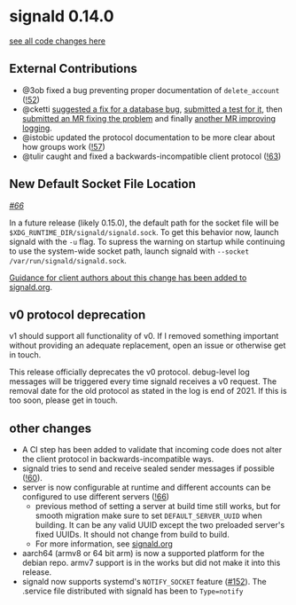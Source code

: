 # signald 0.14.0

[see all code changes here](https://gitlab.com/signald/signald/-/compare/0.13.1...0.14.0)

## External Contributions

* @3ob fixed a bug preventing proper documentation of `delete_account` ([!52](https://gitlab.com/signald/signald/-/merge_requests/52))
* @cketti [suggested a fix for a database bug](https://gitlab.com/signald/signald/-/issues/172#note_588223365),
    [submitted a test for it](https://gitlab.com/signald/signald/-/merge_requests/55), then
    [submitted an MR fixing the problem](https://gitlab.com/signald/signald/-/merge_requests/56) and finally
    [another MR improving logging](https://gitlab.com/signald/signald/-/merge_requests/54).
* @istobic updated the protocol documentation to be more clear about how groups work ([!57](https://gitlab.com/signald/signald/-/merge_requests/57))
* @tulir caught and fixed a backwards-incompatible client protocol ([!63](https://gitlab.com/signald/signald/-/merge_requests/63))


## New Default Socket File Location

[*#66*](https://gitlab.com/signald/signald/-/issues/66)

In a future release (likely 0.15.0), the default path for the socket file will be `$XDG_RUNTIME_DIR/signald/signald.sock`.
To get this behavior now, launch signald with the `-u` flag. To supress the warning on startup while continuing to use
the system-wide socket path, launch signald with `--socket /var/run/signald/signald.sock`.

[Guidance for client authors about this change has been added to signald.org](https://signald.org/articles/socket-protocol/#socket-file-location).

## v0 protocol deprecation

v1 should support all functionality of v0. If I removed something important without providing an adequate replacement,
open an issue or otherwise get in touch.

This release officially deprecates the v0 protocol. debug-level log messages will be triggered every time signald receives
a v0 request. The removal date for the old protocol as stated in the log is end of 2021. If this is too soon, please
get in touch.

## other changes

* A CI step has been added to validate that incoming code does not alter the client protocol in backwards-incompatible ways.
* signald tries to send and receive sealed sender messages if possible ([!60](https://gitlab.com/signald/signald/-/merge_requests/60)).
* server is now configurable at runtime and different accounts can be configured to use different servers ([!66](https://gitlab.com/signald/signald/-/merge_requests/66))
  * previous method of setting a server at build time still works, but for smooth migration make sure to set `DEFAULT_SERVER_UUID`
    when building. It can be any valid UUID except the two preloaded server's fixed UUIDs. It should not change from build to build.
  * For more information, see [signald.org](https://signald.org/articles/servers/)
* aarch64 (armv8 or 64 bit arm) is now a supported platform for the debian repo. armv7 support is in the works but did not make it into this release.
* signald now supports systemd's `NOTIFY_SOCKET` feature ([#152](https://gitlab.com/signald/signald/-/issues/152)).
    The .service file distributed with signald has been to `Type=notify`